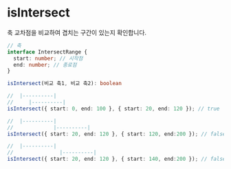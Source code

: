 # isIntersect

축 교차점을 비교하여 겹치는 구간이 있는지 확인합니다.

```ts
// 축
interface IntersectRange {
  start: number; // 시작점
  end: number; // 종료점
}

isIntersect(비교 축1, 비교 축2): boolean
```

```ts
//  |----------|
//     |----------|
isIntersect({ start: 0, end: 100 }, { start: 20, end: 120 }); // true
```

```ts
//  |----------|
//             |----------|
isIntersect({ start: 20, end: 120 }, { start: 120, end:200 }); // false
```

```ts
//  |----------|
//               |----------|
isIntersect({ start: 20, end: 120 }, { start: 140, end:200 }); // false
```